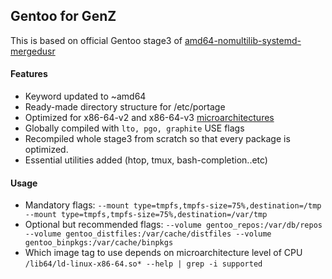## Gentoo for GenZ
This is based on official Gentoo stage3 of [amd64-nomultilib-systemd-mergedusr](https://bouncer.gentoo.org/fetch/root/all/releases/amd64//autobuilds/latest-stage3-amd64-nomultilib-systemd-mergedusr.txt)

#### Features
* Keyword updated to ~amd64
* Ready-made directory structure for /etc/portage
* Optimized for x86-64-v2  and x86-64-v3 [microarchitectures](https://en.wikipedia.org/wiki/X86-64#Microarchitecture_levels)
* Globally compiled with ```lto, pgo, graphite``` USE flags
* Recompiled whole stage3 from scratch so that every package is optimized.
* Essential utilities added (htop, tmux, bash-completion..etc)

#### Usage
* Mandatory flags: `--mount type=tmpfs,tmpfs-size=75%,destination=/tmp --mount type=tmpfs,tmpfs-size=75%,destination=/var/tmp`
* Optional but recommended flags: `--volume gentoo_repos:/var/db/repos --volume gentoo_distfiles:/var/cache/distfiles --volume gentoo_binpkgs:/var/cache/binpkgs`
* Which image tag to use depends on microarchitecture level of CPU `/lib64/ld-linux-x86-64.so* --help | grep -i supported`

